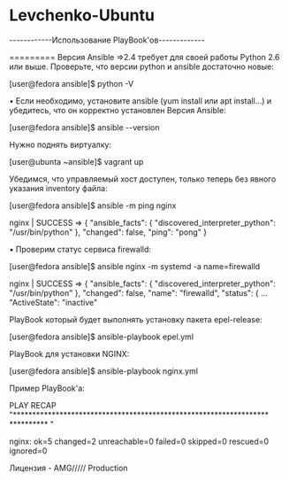 # Levchenko-Ubuntu
------------Использование PlayBook'ов-------------

========= Версия Ansible =>2.4 требует для своей работы Python 2.6 или выше. Проверьте, что версии python и ansible достаточно новые:

[user@fedora ansible]$ python -V

• Если необходимо, установите ansible (yum install или apt install...) и убедитесь, что он корректно установлен Версия Ansible:

[user@fedora ansible]$ ansible --version

Нужно поднять виртуалку:

[user@ubunta ~ansible]$ vagrant up

Убедимся, что управляемый хост доступен, только теперь без явного указания inventory файла:

[user@fedora ansible]$ ansible -m ping nginx

nginx | SUCCESS => { "ansible_facts": { "discovered_interpreter_python": "/usr/bin/python" }, "changed": false, "ping": "pong" }

• Проверим статус сервиса firewalld:

[user@fedora ansible]$ ansible nginx -m systemd -a name=firewalld

nginx | SUCCESS => { "ansible_facts": { "discovered_interpreter_python": "/usr/bin/python" }, "changed": false, "name": "firewalld", "status": { ... "ActiveState": "inactive"

PlayBook который будет выполнять установку пакета epel-release:

[user@fedora ansible]$ ansible-playbook epel.yml

PlayBook для установки NGINX:

[user@fedora ansible]$ ansible-playbook nginx.yml

Пример PlayBook'a:

PLAY RECAP "****************************************************************** ********** "

nginx: ok=5 changed=2 unreachable=0 failed=0 skipped=0 rescued=0 ignored=0

Лицензия - AMG///// Production
